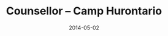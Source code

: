 ---
title: Counsellor – Camp Hurontario
eventType: job
date: 2014-05-02
endDate: 2016-08-20
seasonal: true
thumbnail: hurontario
thumbnailExt: jpg
blurb: Worked with many different age groups from six to fourteen years old, and gained experience in working with people of different ability levels and interests.
---